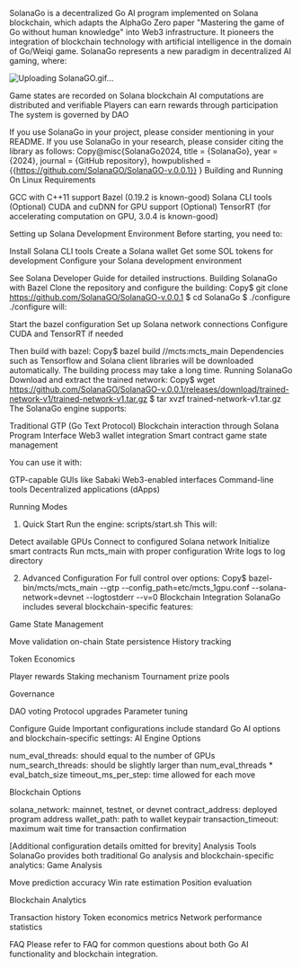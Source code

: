 SolanaGo is a decentralized Go AI program implemented on Solana blockchain, which adapts the AlphaGo Zero paper "Mastering the game of Go without human knowledge" into Web3 infrastructure. It pioneers the integration of blockchain technology with artificial intelligence in the domain of Go/Weiqi game.
SolanaGo represents a new paradigm in decentralized AI gaming, where:


![Uploading SolanaGO.gif…]()

Game states are recorded on Solana blockchain
AI computations are distributed and verifiable
Players can earn rewards through participation
The system is governed by DAO

If you use SolanaGo in your project, please consider mentioning in your README.
If you use SolanaGo in your research, please consider citing the library as follows:
Copy@misc{SolanaGo2024,
  title = {SolanaGo},
  year = {2024},
  journal = {GitHub repository},
  howpublished = {{https://github.com/SolanaGO/SolanaGO-v.0.0.1}}
}
Building and Running
On Linux
Requirements

GCC with C++11 support
Bazel (0.19.2 is known-good)
Solana CLI tools
(Optional) CUDA and cuDNN for GPU support
(Optional) TensorRT (for accelerating computation on GPU, 3.0.4 is known-good)

Setting up Solana Development Environment
Before starting, you need to:

Install Solana CLI tools
Create a Solana wallet
Get some SOL tokens for development
Configure your Solana development environment

See Solana Developer Guide for detailed instructions.
Building SolanaGo with Bazel
Clone the repository and configure the building:
Copy$ git clone https://github.com/SolanaGO/SolanaGO-v.0.0.1
$ cd SolanaGo
$ ./configure
./configure will:

Start the bazel configuration
Set up Solana network connections
Configure CUDA and TensorRT if needed

Then build with bazel:
Copy$ bazel build //mcts:mcts_main
Dependencies such as Tensorflow and Solana client libraries will be downloaded automatically.
The building process may take a long time.
Running SolanaGo
Download and extract the trained network:
Copy$ wget https://github.com/SolanaGO/SolanaGO-v.0.0.1/releases/download/trained-network-v1/trained-network-v1.tar.gz
$ tar xvzf trained-network-v1.tar.gz
The SolanaGo engine supports:

Traditional GTP (Go Text Protocol)
Blockchain interaction through Solana Program Interface
Web3 wallet integration
Smart contract game state management

You can use it with:

GTP-capable GUIs like Sabaki
Web3-enabled interfaces
Command-line tools
Decentralized applications (dApps)

Running Modes
1) Quick Start
Run the engine: scripts/start.sh
This will:

Detect available GPUs
Connect to configured Solana network
Initialize smart contracts
Run mcts_main with proper configuration
Write logs to log directory

2) Advanced Configuration
For full control over options:
Copy$ bazel-bin/mcts/mcts_main --gtp --config_path=etc/mcts_1gpu.conf --solana-network=devnet --logtostderr --v=0
Blockchain Integration
SolanaGo includes several blockchain-specific features:

Game State Management

Move validation on-chain
State persistence
History tracking


Token Economics

Player rewards
Staking mechanism
Tournament prize pools


Governance

DAO voting
Protocol upgrades
Parameter tuning



Configure Guide
Important configurations include standard Go AI options and blockchain-specific settings:
AI Engine Options

num_eval_threads: should equal to the number of GPUs
num_search_threads: should be slightly larger than num_eval_threads * eval_batch_size
timeout_ms_per_step: time allowed for each move

Blockchain Options

solana_network: mainnet, testnet, or devnet
contract_address: deployed program address
wallet_path: path to wallet keypair
transaction_timeout: maximum wait time for transaction confirmation

[Additional configuration details omitted for brevity]
Analysis Tools
SolanaGo provides both traditional Go analysis and blockchain-specific analytics:
Game Analysis

Move prediction accuracy
Win rate estimation
Position evaluation

Blockchain Analytics

Transaction history
Token economics metrics
Network performance statistics

FAQ
Please refer to FAQ for common questions about both Go AI functionality and blockchain integration.
